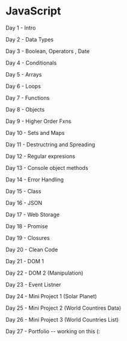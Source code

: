 # JavaScript
Day 1  - Intro 

Day 2  - Data Types

Day 3  - Boolean, Operators , Date

Day 4  - Conditionals

Day 5  - Arrays

Day 6  - Loops

Day 7  - Functions

Day 8  - Objects

Day 9  - Higher Order Fxns

Day 10  - Sets and Maps

Day 11  - Destructring and Spreading

Day 12  - Regular expresions

Day 13  - Console object methods

Day 14  - Error Handling

Day 15  - Class

Day 16  - JSON

Day 17  - Web Storage

Day 18   - Promise

Day 19   - Closures

Day 20   - Clean Code

Day 21   - DOM 1

Day 22   - DOM 2 (Manipulation)

Day 23   - Event Listner

Day 24   - Mini Project 1 (Solar Planet)

Day 25   - Mini Project 2 (World Countires Data)

Day 26   - Mini Project 3 (World Countries List) 

Day 27   - Portfolio --  working on this (:



